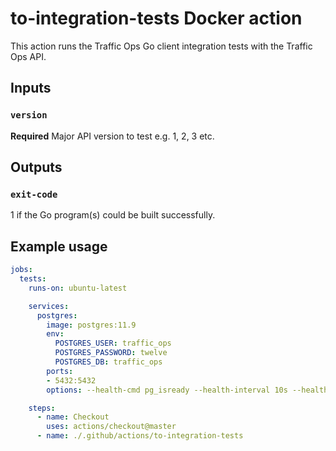 <!--
  Licensed to the Apache Software Foundation (ASF) under one
  or more contributor license agreements.  See the NOTICE file
  distributed with this work for additional information
  regarding copyright ownership.  The ASF licenses this file
  to you under the Apache License, Version 2.0 (the
  "License"); you may not use this file except in compliance
  with the License.  You may obtain a copy of the License at

    http://www.apache.org/licenses/LICENSE-2.0

  Unless required by applicable law or agreed to in writing,
  software distributed under the License is distributed on an
  "AS IS" BASIS, WITHOUT WARRANTIES OR CONDITIONS OF ANY
  KIND, either express or implied.  See the License for the
  specific language governing permissions and limitations
  under the License.
-->

# to-integration-tests Docker action
This action runs the Traffic Ops Go client integration tests with the Traffic
Ops API.

## Inputs

### `version`
**Required** Major API version to test e.g. 1, 2, 3 etc.

## Outputs

### `exit-code`
1 if the Go program(s) could be built successfully.

## Example usage
```yaml
jobs:
  tests:
    runs-on: ubuntu-latest

    services:
      postgres:
        image: postgres:11.9
        env:
          POSTGRES_USER: traffic_ops
          POSTGRES_PASSWORD: twelve
          POSTGRES_DB: traffic_ops
        ports:
        - 5432:5432
        options: --health-cmd pg_isready --health-interval 10s --health-timeout 5s --health-retries 5

    steps:
      - name: Checkout
        uses: actions/checkout@master
      - name: ./.github/actions/to-integration-tests
```
